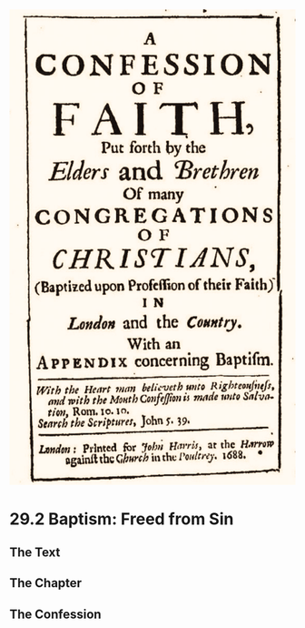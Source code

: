 <img class="intro-right" src="art-1689.png">

# 29.2 Baptism: Freed from Sin

## The Text

## The Chapter

### 

## The Confession

### 
